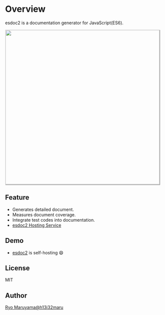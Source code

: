# Overview

esdoc2 is a documentation generator for JavaScript(ES6).

<img class="screen-shot" src="https://esdoc2.org/image/top.png" width="500px" style="max-width: 500px; border: 1px solid rgba(0,0,0,0.1); box-shadow: 1px 1px 1px rgba(0,0,0,0.5);">

## Feature
- Generates detailed document.
- Measures document coverage.
- Integrate test codes into documentation.
- [esdoc2 Hosting Service](https://doc.esdoc2.org)

## Demo
- [esdoc2](https://esdoc2.org/esdoc2) is self-hosting &#x1F604;

## License
MIT

## Author
[Ryo Maruyama@h13i32maru](https://twitter.com/h13i32maru)
